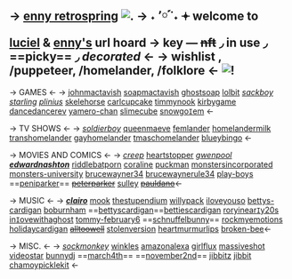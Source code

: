 -> [enny retrospring](https://retrospring.net/@clairo)
![.](https://media.discordapp.net/attachments/1112655651416588371/1187870138091974706/Untitled9_20231222143143.png?ex=65987546&is=65860046&hm=9750b3274a40fc76d70178fec4cc91048ac149287f05d2000d1dbf0ad08a7349&)
-> ˖ ՚༹ ˙˖ 𖥔 welcome to [luciel](https://rentry.org/edwardnashton) & [enny's](https://rentry.org/clairo) url hoard
-> ke**y** — ~~nft~~ ◞ **in use** ◞ ==picky== ◞ *decorated* <-
-> wishlist , /puppeteer, /homelander, /folklore <-
![!](https://media.discordapp.net/attachments/1112655651416588371/1187876285901439006/IMG_1032.gif?ex=65987b00&is=65860600&hm=d6ac5c0536de62375c472233ffcc67bbe31faba54d97729fa833ca4328bbc675&)
---

-> GAMES <-
-> [johnmactavish](https://rentry.org/johnmactavish) [soapmactavish](https://rentry.org/soapmactavish) [ghostsoap](https://rentry.org/ghostsoap) [lolbit](https://rentry.org/lolbit) *[sackboy](https://rentry.org/sackboy)* *[starling](https://rentry.org/starling)* *[plinius](https://rentry.co/plinius)* [skelehorse](https://rentry.org/skelehorse) [carlcupcake](https://rentry.org/carlcupcake) [timmynook](https://rentry.org/timmynook) [kirbygame](https://rentry.org/kirbygame) [dancedancerev](https://rentry.org/dancedancerev) [yamero-chan](https://rentry.org/yamero-chan) [slimecube](https://rentry.org/slimecube) [snowgo`I`em](https://rentry.org/snowgoIem) <-

-> TV SHOWS <-
-> *[soldierboy](https://rentry.org/soldierboy)* [queenmaeve](https://rentry.org/queenmaeve) [femlander](https://rentry.org/femlander) [homelandermilk](https://rentry.org/homelandermilk) [transhomelander](https://rentry.org/transhomelander) [gayhomelander](https://rentry.org/gayhomelander) [tmaschomelander](https://rentry.org/tmaschomelander) [blueybingo](https://rentry.org/blueybingo) <-

-> MOVIES AND COMICS <-
-> *[creep](https://rentry.org/creep)* [heartstopper](https://rentry.org/heartstopper) *[gwenpool](https://rentry.org/gwenpool)* ***[edwardnashton](https://rentry.org/edwardnashton)*** [riddlebatporn](https://rentry.org/riddlebatporn) [coraline](https://rentry.org/coraline) [puckman](https://rentry.org/puckman) [monstersincorporated](https://rentry.org/monstersincorporated) [monsters-university](https://rentry.org/monsters-university) [brucewayner34](https://rentry.org/brucewayner34) [brucewaynerule34](https://rentry.org/brucewaynerule34) [play-boys](https://rentry.org/play-boys) ==[peniparker](https://rentry.org/peniparker)== ~~[peterparker](https://rentry.org/peterparker)~~ [sulley](https://rentry.org/sulley) ~~[pauldano](https://rentry.org/pauldano)~~<-

-> MUSIC <-
-> ***[clairo](https://rentry.org/clairo)*** [mook](https://rentry.org/mook) [thestupendium](https://rentry.org/thestupendium) [willypack](https://rentry.org/willypack) [iloveyouso](https://rentry.org/iloveyouso) 
[bettys-cardigan](https://rentry.org/bettys-cardigan) [boburnham](https://rentry.org/boburnham) ==[bettyscardigan](https://rentry.org/bettyscardigan)==[bettiescardigan](https://rentry.org/bettiescardigan) [roryinear`I`y20s](https://rentry.org/roryinearIy20s) [in`I`ovewithaghost](https://rentry.org/inIovewithaghost) [tommy-february6](https://rentry.org/tommy-february6) ==[schnuffelbunny](https://rentry.org/schnuffelbunny)== [rockmyemotions](https://rentry.org/rockmyemotions) 
[holidaycardigan](https://rentry.org/holidaycardigan) ~~[alltoowell](https://rentry.org/alltoowell)~~ [stolenversion](https://rentry.org/stolenversion) [heartmurmurlips](https://rentry.org/heartmurmurlips) [broken-bee](https://rentry.org/broken-bee)<-

-> MISC. <-
-> *[sockmonkey](https://rentry.org/sockmonkey)* [winkles](https://rentry.org/winkles) [amazonalexa](https://rentry.org/amazonalexa) [girlflux](https://rentry.org/girlflux) [massiveshot](https://rentry.org/massiveshot) [videostar](https://rentry.org/videostar) [bunnydj](https://rentry.org/bunnydj) ==[march4th](https://rentry.org/march4th)== ==[november2nd](https://rentry.org/november2nd)== [jibbitz](https://rentry.org/jibbitz) [jibbit](https://rentry.org/jibbit) [chamoypicklekit](https://rentry.org/chamoypicklekit) <-